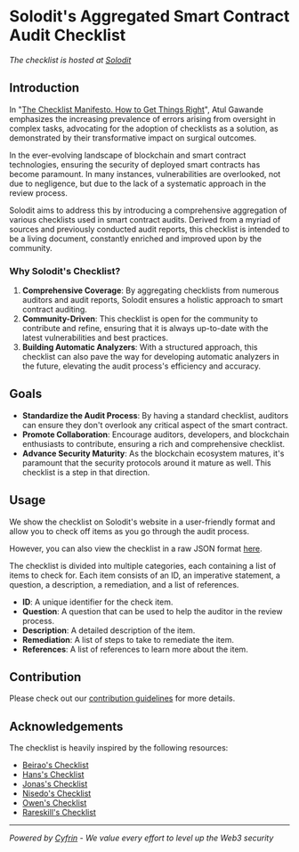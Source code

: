 # Solodit's Aggregated Smart Contract Audit Checklist

_The checklist is hosted at [Solodit](https://solodit.xyz)_

## Introduction

In "[The Checklist Manifesto. How to Get Things Right](http://atulgawande.com/book/the-checklist-manifesto/)", Atul Gawande emphasizes the increasing prevalence of errors arising from oversight in complex tasks, advocating for the adoption of checklists as a solution, as demonstrated by their transformative impact on surgical outcomes.

In the ever-evolving landscape of blockchain and smart contract technologies, ensuring the security of deployed smart contracts has become paramount. In many instances, vulnerabilities are overlooked, not due to negligence, but due to the lack of a systematic approach in the review process.

Solodit aims to address this by introducing a comprehensive aggregation of various checklists used in smart contract audits. Derived from a myriad of sources and previously conducted audit reports, this checklist is intended to be a living document, constantly enriched and improved upon by the community.

### Why Solodit's Checklist?

1. **Comprehensive Coverage**: By aggregating checklists from numerous auditors and audit reports, Solodit ensures a holistic approach to smart contract auditing.
2. **Community-Driven**: This checklist is open for the community to contribute and refine, ensuring that it is always up-to-date with the latest vulnerabilities and best practices.
3. **Building Automatic Analyzers**: With a structured approach, this checklist can also pave the way for developing automatic analyzers in the future, elevating the audit process's efficiency and accuracy.

## Goals

- **Standardize the Audit Process**: By having a standard checklist, auditors can ensure they don't overlook any critical aspect of the smart contract.
- **Promote Collaboration**: Encourage auditors, developers, and blockchain enthusiasts to contribute, ensuring a rich and comprehensive checklist.
- **Advance Security Maturity**: As the blockchain ecosystem matures, it's paramount that the security protocols around it mature as well. This checklist is a step in that direction.

## Usage
We show the checklist on Solodit's website in a user-friendly format and allow you to check off items as you go through the audit process.

However, you can also view the checklist in a raw JSON format [here](./checklist.json).

The checklist is divided into multiple categories, each containing a list of items to check for. Each item consists of an ID, an imperative statement, a question, a description, a remediation, and a list of references.

- **ID**: A unique identifier for the check item.
- **Question**: A question that can be used to help the auditor in the review process.
- **Description**: A detailed description of the item.
- **Remediation**: A list of steps to take to remediate the item.
- **References**: A list of references to learn more about the item.

## Contribution

Please check out our [contribution guidelines](./CONTRIBUTING.md) for more details.

## Acknowledgements
The checklist is heavily inspired by the following resources:

- [Beirao's Checklist](./ref/beirao.md)
- [Hans's Checklist](./ref/hans.md)
- [Jonas's Checklist](./ref/jonas.md)
- [Nisedo's Checklist](./ref/nisedo.md)
- [Owen's Checklist](./ref/owen.md)
- [Rareskill's Checklist](./ref/rareskill.md)

---

*Powered by [Cyfrin](https://twitter.com/CyfrinAudits) - We value every effort to level up the Web3 security*

